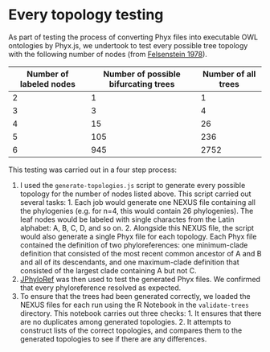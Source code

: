 # Every topology testing

As part of testing the process of converting Phyx files into
executable OWL ontologies by Phyx.js, we undertook to test
every possible tree topology with the following number of nodes
(from [Felsenstein 1978]).

| Number of labeled nodes | Number of possible bifurcating trees | Number of all trees |
| --- | ------ | ------ |
|  2  |      1 |      1 |
|  3  |      3 |      4 |
|  4  |     15 |     26 |
|  5  |    105 |    236 |
|  6  |    945 |   2752 |

This testing was carried out in a four step process:
  1. I used the `generate-topologies.js` script to generate every possible topology for the number of nodes listed above. This script carried out several tasks:
    1. Each job would generate one NEXUS file containing all the phylogenies (e.g. for n=4, this would contain 26 phylogenies). The leaf nodes would be labeled with single charactes from the Latin alphabet: A, B, C, D, and so on.
    2. Alongside this NEXUS file, the script would also generate a single Phyx file for each topology. Each Phyx file contained the definition of two phyloreferences: one minimum-clade definition that consisted of the most recent common ancestor of A and B and all of its descendants, and one maximum-clade definition that consisted of the largest clade containing A but not C.
  2. [JPhyloRef] was then used to test the generated Phyx files. We confirmed that every phyloreference resolved as expected.
  3. To ensure that the trees had been generated correctly, we loaded the NEXUS files for each run using the R Notebook in the `validate-trees` directory. This notebook carries out three checks:
    1. It ensures that there are no duplicates among generated topologies.
    2. It attempts to construct lists of the correct topologies, and compares them to the generated topologies to see if there are any differences.

  [Felsenstein 1978]: https://doi.org/10.2307/2412810
  [JPhyloRef]: https://github.com/phyloref/jphyloref
